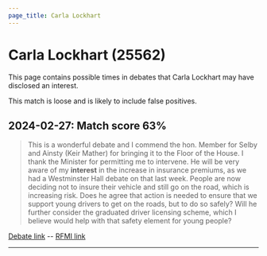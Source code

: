 ```yaml
---
page_title: Carla Lockhart
---
```


# Carla Lockhart  (25562)

This page contains possible times in debates that Carla Lockhart may have disclosed an interest.

This match is loose and is likely to include false positives. 



## 2024-02-27: Match score 63%

>This is a wonderful debate and I commend the hon. Member for Selby and Ainsty (Keir Mather) for bringing it to the Floor of the House. I thank the Minister for permitting me to intervene. He will be very aware of my **interest** in the increase in insurance premiums, as we had a Westminster Hall debate on that last week. People are now deciding not to insure their vehicle and still go on the road, which is increasing risk. Does he agree that action is needed to ensure that we support young drivers to get on the roads, but to do so safely? Will he further consider the graduated driver licensing scheme, which I believe would help with that safety element for young people?

[Debate link](https://www.theyworkforyou.com/debates/?id=2024-02-27c.306.0)  --  [RFMI link](https://www.theyworkforyou.com/mp/25562/register)


---

